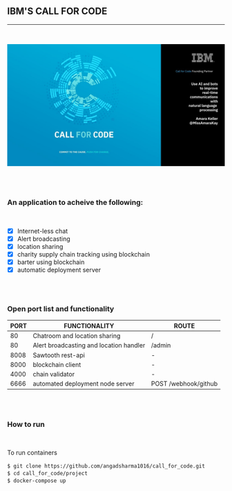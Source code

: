 ## IBM'S CALL FOR CODE
---

<br/>


![Alt image](./static/cfc.jpg)

<br/>
<br/>


### An application to acheive the following:

<br/>

 - [X] Internet-less chat
 - [X] Alert broadcasting 
 - [X] location sharing
 - [X] charity supply chain tracking using blockchain
 - [X] barter using blockchain
 - [X] automatic deployment server

<br/>
<br/>

### Open port list and functionality

| PORT  |   FUNCTIONALITY | ROUTE |
|---|---|---|
| 80 | Chatroom and location sharing | / |
| 80 | Alert broadcasting and location handler | /admin |
| 8008 | Sawtooth rest-api | - |
| 8000 | blockchain client | - |
| 4000 | chain validator | - |
| 6666 | automated deployment node server | POST /webhook/github | 


<br />
<br />

### How to run

<br />

To run containers

```bash
$ git clone https://github.com/angadsharma1016/call_for_code.git
$ cd call_for_code/project
$ docker-compose up

```

